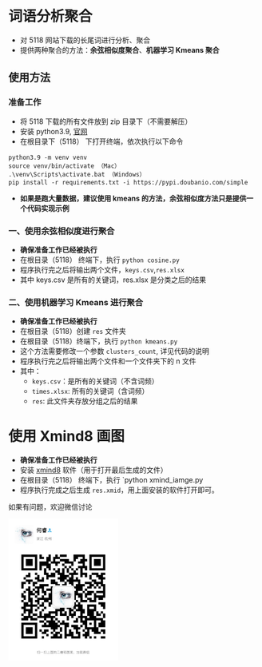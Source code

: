 # 词语分析聚合

* 对 5118 网站下载的长尾词进行分析、聚合
* 提供两种聚合的方法：**余弦相似度聚合**、**机器学习 Kmeans 聚合**

## 使用方法

### 准备工作

* 将 5118 下载的所有文件放到 zip 目录下（不需要解压）
* 安装 python3.9, [官网](https://www.python.org/downloads/release/python-390/)
* 在根目录下（5118） 下打开终端，依次执行以下命令

```shell
python3.9 -m venv venv
source venv/bin/activate （Mac）
.\venv\Scripts\activate.bat （Windows）
pip install -r requirements.txt -i https://pypi.doubanio.com/simple
```

* **如果是跑大量数据，建议使用 kmeans 的方法，余弦相似度方法只是提供一个代码实现示例**

### 一、使用余弦相似度进行聚合

* **确保准备工作已经被执行**
* 在根目录（5118） 终端下，执行 `python cosine.py`
* 程序执行完之后将输出两个文件，`keys.csv`,`res.xlsx`
* 其中 keys.csv 是所有的关键词，res.xlsx 是分类之后的结果

### 二、使用机器学习 Kmeans 进行聚合

* **确保准备工作已经被执行**
* 在根目录（5118）创建 `res` 文件夹
* 在根目录（5118）终端下，执行 `python kmeans.py`
* 这个方法需要修改一个参数 `clusters_count`, 详见代码的说明
* 程序执行完之后将输出两个文件和一个文件夹下的 n 文件
* 其中：
  * `keys.csv`：是所有的关键词（不含词频）
  * `times.xlsx`: 所有的关键词（含词频）
  * `res`: 此文件夹存放分组之后的结果

# 使用 Xmind8 画图

* **确保准备工作已经被执行**
* 安装 [xmind8](https://www.xmind.net/xmind8-pro/) 软件（用于打开最后生成的文件）
* 在根目录（5118） 终端下，执行 `python xmind_iamge.py
* 程序执行完成之后生成 `res.xmid`，用上面安装的软件打开即可。

如果有问题，欢迎微信讨论

<img src="/images/Wechat.jpeg" width = "220" align=center />

